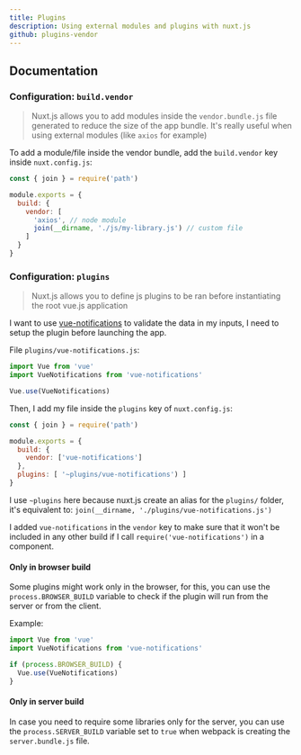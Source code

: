 ```yaml
---
title: Plugins
description: Using external modules and plugins with nuxt.js
github: plugins-vendor
---
```


## Documentation

### Configuration: `build.vendor`

> Nuxt.js allows you to add modules inside the `vendor.bundle.js` file generated to reduce the size of the app bundle. It's really useful when using external modules (like `axios` for example)

To add a module/file inside the vendor bundle, add the `build.vendor` key inside `nuxt.config.js`:
```js
const { join } = require('path')

module.exports = {
  build: {
    vendor: [
      'axios', // node module
      join(__dirname, './js/my-library.js') // custom file
    ]
  }
}
```

### Configuration: `plugins`

> Nuxt.js allows you to define js plugins to be ran before instantiating the root vue.js application

I want to use [vue-notifications](https://github.com/se-panfilov/vue-notifications) to validate the data in my inputs, I need to setup the plugin before launching the app.

File `plugins/vue-notifications.js`:
```js
import Vue from 'vue'
import VueNotifications from 'vue-notifications'

Vue.use(VueNotifications)
```

Then, I add my file inside the `plugins` key of `nuxt.config.js`:
```js
const { join } = require('path')

module.exports = {
  build: {
    vendor: ['vue-notifications']
  },
  plugins: [ '~plugins/vue-notifications') ]
}
```

I use `~plugins` here because nuxt.js create an alias for the `plugins/` folder, it's equivalent to: `join(__dirname, './plugins/vue-notifications.js')`

I added `vue-notifications` in the `vendor` key to make sure that it won't be included in any other build if I call `require('vue-notifications')` in a component.

#### Only in browser build

Some plugins might work only in the browser, for this, you can use the `process.BROWSER_BUILD` variable to check if the plugin will run from the server or from the client.

Example:
```js
import Vue from 'vue'
import VueNotifications from 'vue-notifications'

if (process.BROWSER_BUILD) {
  Vue.use(VueNotifications)
}
```

#### Only in server build

In case you need to require some libraries only for the server, you can use the `process.SERVER_BUILD` variable set to `true` when webpack is creating the `server.bundle.js` file.
